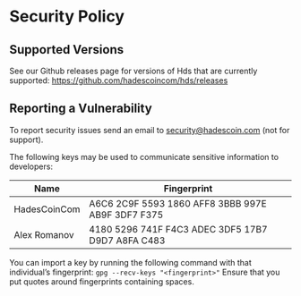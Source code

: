 # Security Policy

## Supported Versions

See our Github releases page for versions of Hds that are currently supported: https://github.com/hadescoincom/hds/releases

## Reporting a Vulnerability

To report security issues send an email to security@hadescoin.com (not for support).

The following keys may be used to communicate sensitive information to developers:

| Name | Fingerprint |
|------|-------------|
| HadesCoinCom | A6C6 2C9F 5593 1860 AFF8 3BBB 997E AB9F 3DF7 F375 |
| Alex Romanov | 4180 5296 741F F4C3 ADEC 3DF5 17B7 D9D7 A8FA C483 |


You can import a key by running the following command with that individual’s fingerprint: `gpg --recv-keys "<fingerprint>"` Ensure that you put quotes around fingerprints containing spaces.
